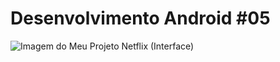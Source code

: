 # Desenvolvimento Android #05
<img src="https://i.imgur.com/FMfRGaV.jpg" alt="Imagem do Meu Projeto Netflix (Interface)">
